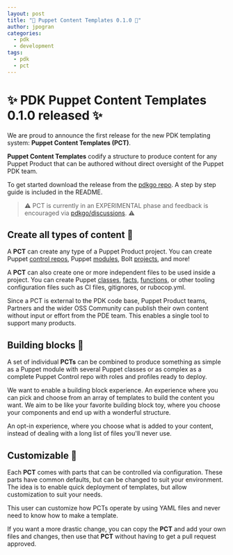 ```yaml
---
layout: post
title: "🚀 Puppet Content Templates 0.1.0 🚀"
author: jpogran
categories:
  - pdk
  - development
tags:
  - pdk
  - pct
---
```


# ✨ PDK Puppet Content Templates 0.1.0 released ✨

We are proud to announce the first release for the new PDK templating system: **Puppet Content Templates (PCT)**.

**Puppet Content Templates** codify a structure to produce content for any Puppet Product that can be authored without direct oversight of the Puppet PDK team.

To get started download the release from the [pdkgo repo](https://github.com/puppetlabs/pdkgo/). A step by step guide is included in the README.

> ⚠️ PCT is currently in an EXPERIMENTAL phase and feedback is encouraged via [pdkgo/discussions](https://github.com/puppetlabs/pdkgo/discussions). ⚠️

## Create all types of content 🎨

A **PCT** can create any type of a Puppet Product project. You can create Puppet [control repos](https://github.com/puppetlabs/control-repo), Puppet [modules](https://puppet.com/docs/puppet/7/modules_fundamentals.html), Bolt [projects](https://puppet.com/docs/bolt/latest/projects.html), and more!

A **PCT** can also create one or more independent files to be used inside a project. You can create Puppet [classes](https://puppet.com/docs/puppet/7/lang_classes.html), [facts](https://puppet.com/docs/puppet/7/fact_overview.html), [functions](https://puppet.com/docs/puppet/7/functions_ruby_overview.html), or other tooling configuration files such as CI files, gitignores, or rubocop.yml.

Since a PCT is external to the PDK code base, Puppet Product teams, Partners and the wider OSS Community can publish their own content without input or effort from the PDE team. This enables a single tool to support many products.


## Building blocks 🧱

A set of individual **PCTs** can be combined to produce something as simple as a Puppet module with several Puppet classes or as complex as a complete Puppet Control repo with roles and profiles ready to deploy.

We want to enable a building block experience. An experience where you can pick and choose from an array of templates to build the content you want. We aim to be like your favorite building block toy, where you choose your components and end up with a wonderful structure.

An opt-in experience, where you choose what is added to your content, instead of dealing with a long list of files you'll never use.

## Customizable 📐

Each **PCT** comes with parts that can be controlled via configuration. These parts have common defaults, but can be changed to suit your environment. The idea is to enable quick deployment of templates, but allow customization to suit your needs.

This user can customize how PCTs operate by using YAML files and never need to know how to make a template.

If you want a more drastic change, you can copy the **PCT** and add your own files and changes, then use that **PCT** without having to get a pull request approved.
